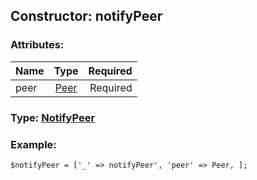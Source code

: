 ## Constructor: notifyPeer  

### Attributes:

| Name     |    Type       | Required |
|----------|:-------------:|---------:|
|peer|[Peer](../types/Peer.md) | Required|



### Type: [NotifyPeer](../types/NotifyPeer.md)


### Example:

```
$notifyPeer = ['_' => notifyPeer', 'peer' => Peer, ];
```